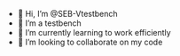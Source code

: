 - 👋 Hi, I’m @SEB-Vtestbench
- 👀 I’m a testbench
- 🌱 I’m currently learning to work efficiently
- 💞️ I’m looking to collaborate on my code

<!---
SEB-Vtestbench/SEB-Vtestbench is a ✨ special ✨ repository because its `README.md` (this file) appears on your GitHub profile.
You can click the Preview link to take a look at your changes.
--->

